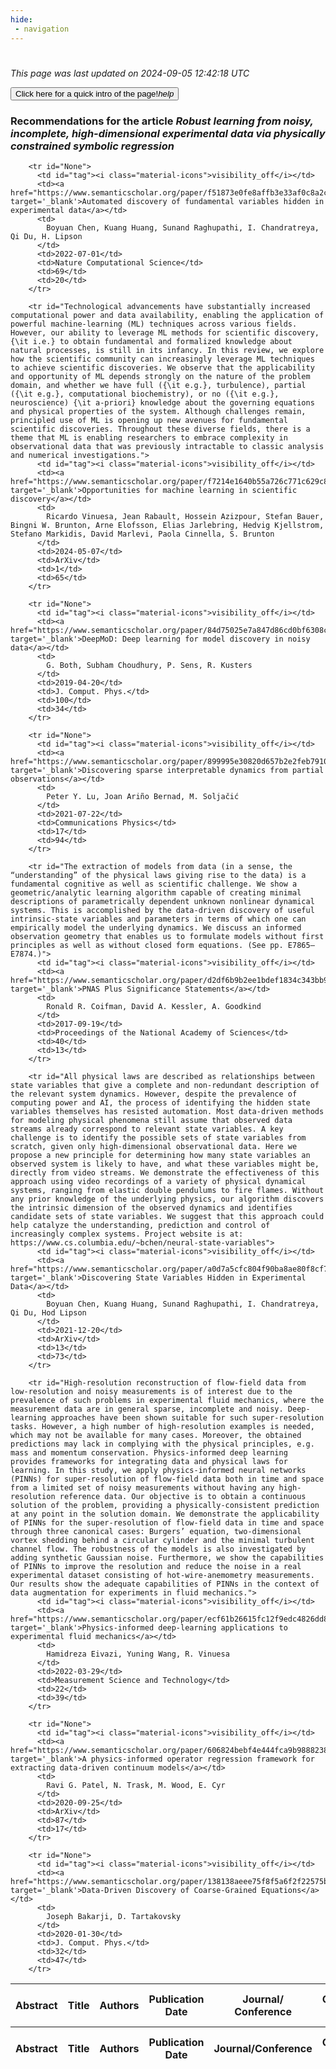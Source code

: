 ```yaml
---
hide:
 - navigation
---
```

<!DOCTYPE html>
#
<html lang="en">
<head>
  <meta charset="utf-8">
</head>

<body>
  <p>
  <i class="footer">This page was last updated on 2024-09-05 12:42:18 UTC</i>
  </p>
  
  <div class="note info" onclick="startIntro()">
    <p>
      <button type="button" class="buttons">
        <div style="display: flex; align-items: center;">
        Click here for a quick intro of the page! <i class="material-icons">help</i>
        </div>
      </button>
    </p>
  </div>

  <p>
  <h3 data-intro='Recommendations for the article'>
    Recommendations for the article <i>Robust learning from noisy, incomplete, high-dimensional experimental data via physically constrained symbolic regression</i>
  </h3>
  <table id="table1" class="display wrap" style="width:100%">
  <thead>
    <tr>
        <th data-intro='Click to view the abstract (if available)'>Abstract</th>
        <th>Title</th>
        <th>Authors</th>
        <th>Publication Date</th>
        <th>Journal/ Conference</th>
        <th>Citation count</th>
        <th data-intro='Highest h-index among the authors'>Highest h-index</th>
    </tr>
  </thead>
  <tbody>
    
        <tr id="None">
          <td id="tag"><i class="material-icons">visibility_off</i></td>
          <td><a href="https://www.semanticscholar.org/paper/f51873e0fe8affb3e33af0c8a2ca9594a3b393a1" target='_blank'>Automated discovery of fundamental variables hidden in experimental data</a></td>
          <td>
            Boyuan Chen, Kuang Huang, Sunand Raghupathi, I. Chandratreya, Qi Du, H. Lipson
          </td>
          <td>2022-07-01</td>
          <td>Nature Computational Science</td>
          <td>69</td>
          <td>20</td>
        </tr>
    
        <tr id="Technological advancements have substantially increased computational power and data availability, enabling the application of powerful machine-learning (ML) techniques across various fields. However, our ability to leverage ML methods for scientific discovery, {\it i.e.} to obtain fundamental and formalized knowledge about natural processes, is still in its infancy. In this review, we explore how the scientific community can increasingly leverage ML techniques to achieve scientific discoveries. We observe that the applicability and opportunity of ML depends strongly on the nature of the problem domain, and whether we have full ({\it e.g.}, turbulence), partial ({\it e.g.}, computational biochemistry), or no ({\it e.g.}, neuroscience) {\it a-priori} knowledge about the governing equations and physical properties of the system. Although challenges remain, principled use of ML is opening up new avenues for fundamental scientific discoveries. Throughout these diverse fields, there is a theme that ML is enabling researchers to embrace complexity in observational data that was previously intractable to classic analysis and numerical investigations.">
          <td id="tag"><i class="material-icons">visibility_off</i></td>
          <td><a href="https://www.semanticscholar.org/paper/f7214e1640b55a726c771c629c873920245e0839" target='_blank'>Opportunities for machine learning in scientific discovery</a></td>
          <td>
            Ricardo Vinuesa, Jean Rabault, Hossein Azizpour, Stefan Bauer, Bingni W. Brunton, Arne Elofsson, Elias Jarlebring, Hedvig Kjellstrom, Stefano Markidis, David Marlevi, Paola Cinnella, S. Brunton
          </td>
          <td>2024-05-07</td>
          <td>ArXiv</td>
          <td>1</td>
          <td>65</td>
        </tr>
    
        <tr id="None">
          <td id="tag"><i class="material-icons">visibility_off</i></td>
          <td><a href="https://www.semanticscholar.org/paper/84d75025e7a847d86cd0bf6308cce4d9a3883c7c" target='_blank'>DeepMoD: Deep learning for model discovery in noisy data</a></td>
          <td>
            G. Both, Subham Choudhury, P. Sens, R. Kusters
          </td>
          <td>2019-04-20</td>
          <td>J. Comput. Phys.</td>
          <td>100</td>
          <td>34</td>
        </tr>
    
        <tr id="None">
          <td id="tag"><i class="material-icons">visibility_off</i></td>
          <td><a href="https://www.semanticscholar.org/paper/899995e30820d657b2e2feb791025cd6b2027e22" target='_blank'>Discovering sparse interpretable dynamics from partial observations</a></td>
          <td>
            Peter Y. Lu, Joan Ariño Bernad, M. Soljačić
          </td>
          <td>2021-07-22</td>
          <td>Communications Physics</td>
          <td>17</td>
          <td>94</td>
        </tr>
    
        <tr id="The extraction of models from data (in a sense, the “understanding” of the physical laws giving rise to the data) is a fundamental cognitive as well as scientific challenge. We show a geometric/analytic learning algorithm capable of creating minimal descriptions of parametrically dependent unknown nonlinear dynamical systems. This is accomplished by the data-driven discovery of useful intrinsic-state variables and parameters in terms of which one can empirically model the underlying dynamics. We discuss an informed observation geometry that enables us to formulate models without first principles as well as without closed form equations. (See pp. E7865–E7874.)">
          <td id="tag"><i class="material-icons">visibility_off</i></td>
          <td><a href="https://www.semanticscholar.org/paper/d2df6b9b2ee1bdef1834c343bb952182a7807bda" target='_blank'>PNAS Plus Significance Statements</a></td>
          <td>
            Ronald R. Coifman, David A. Kessler, A. Goodkind
          </td>
          <td>2017-09-19</td>
          <td>Proceedings of the National Academy of Sciences</td>
          <td>40</td>
          <td>13</td>
        </tr>
    
        <tr id="All physical laws are described as relationships between state variables that give a complete and non-redundant description of the relevant system dynamics. However, despite the prevalence of computing power and AI, the process of identifying the hidden state variables themselves has resisted automation. Most data-driven methods for modeling physical phenomena still assume that observed data streams already correspond to relevant state variables. A key challenge is to identify the possible sets of state variables from scratch, given only high-dimensional observational data. Here we propose a new principle for determining how many state variables an observed system is likely to have, and what these variables might be, directly from video streams. We demonstrate the effectiveness of this approach using video recordings of a variety of physical dynamical systems, ranging from elastic double pendulums to fire flames. Without any prior knowledge of the underlying physics, our algorithm discovers the intrinsic dimension of the observed dynamics and identifies candidate sets of state variables. We suggest that this approach could help catalyze the understanding, prediction and control of increasingly complex systems. Project website is at: https://www.cs.columbia.edu/~bchen/neural-state-variables">
          <td id="tag"><i class="material-icons">visibility_off</i></td>
          <td><a href="https://www.semanticscholar.org/paper/a0d7a5cfc804f90ba8ae80f8cf786d0ad7fe1d17" target='_blank'>Discovering State Variables Hidden in Experimental Data</a></td>
          <td>
            Boyuan Chen, Kuang Huang, Sunand Raghupathi, I. Chandratreya, Qi Du, Hod Lipson
          </td>
          <td>2021-12-20</td>
          <td>ArXiv</td>
          <td>13</td>
          <td>73</td>
        </tr>
    
        <tr id="High-resolution reconstruction of flow-field data from low-resolution and noisy measurements is of interest due to the prevalence of such problems in experimental fluid mechanics, where the measurement data are in general sparse, incomplete and noisy. Deep-learning approaches have been shown suitable for such super-resolution tasks. However, a high number of high-resolution examples is needed, which may not be available for many cases. Moreover, the obtained predictions may lack in complying with the physical principles, e.g. mass and momentum conservation. Physics-informed deep learning provides frameworks for integrating data and physical laws for learning. In this study, we apply physics-informed neural networks (PINNs) for super-resolution of flow-field data both in time and space from a limited set of noisy measurements without having any high-resolution reference data. Our objective is to obtain a continuous solution of the problem, providing a physically-consistent prediction at any point in the solution domain. We demonstrate the applicability of PINNs for the super-resolution of flow-field data in time and space through three canonical cases: Burgers’ equation, two-dimensional vortex shedding behind a circular cylinder and the minimal turbulent channel flow. The robustness of the models is also investigated by adding synthetic Gaussian noise. Furthermore, we show the capabilities of PINNs to improve the resolution and reduce the noise in a real experimental dataset consisting of hot-wire-anemometry measurements. Our results show the adequate capabilities of PINNs in the context of data augmentation for experiments in fluid mechanics.">
          <td id="tag"><i class="material-icons">visibility_off</i></td>
          <td><a href="https://www.semanticscholar.org/paper/ecf61b26615fc12f9edc4826dd81a23ac0d72f37" target='_blank'>Physics-informed deep-learning applications to experimental fluid mechanics</a></td>
          <td>
            Hamidreza Eivazi, Yuning Wang, R. Vinuesa
          </td>
          <td>2022-03-29</td>
          <td>Measurement Science and Technology</td>
          <td>22</td>
          <td>39</td>
        </tr>
    
        <tr id="None">
          <td id="tag"><i class="material-icons">visibility_off</i></td>
          <td><a href="https://www.semanticscholar.org/paper/606824bebf4e444fca9b988823883f1ec99f19ec" target='_blank'>A physics-informed operator regression framework for extracting data-driven continuum models</a></td>
          <td>
            Ravi G. Patel, N. Trask, M. Wood, E. Cyr
          </td>
          <td>2020-09-25</td>
          <td>ArXiv</td>
          <td>87</td>
          <td>17</td>
        </tr>
    
        <tr id="None">
          <td id="tag"><i class="material-icons">visibility_off</i></td>
          <td><a href="https://www.semanticscholar.org/paper/138138aeee75f8f5a6f2f22575bc4d0354138e5d" target='_blank'>Data-Driven Discovery of Coarse-Grained Equations</a></td>
          <td>
            Joseph Bakarji, D. Tartakovsky
          </td>
          <td>2020-01-30</td>
          <td>J. Comput. Phys.</td>
          <td>32</td>
          <td>47</td>
        </tr>
    
  </tbody>
  <tfoot>
    <tr>
        <th>Abstract</th>
        <th>Title</th>
        <th>Authors</th>
        <th>Publication Date</th>
        <th>Journal/Conference</th>
        <th>Citation count</th>
        <th>Highest h-index</th>
    </tr>
  </tfoot>
  </table>
  </p>

</body>

<script>
var dataTableOptions = {
        initComplete: function () {
        this.api()
            .columns()
            .every(function () {
                let column = this;
 
                // Create select element
                let select = document.createElement('select');
                select.add(new Option(''));
                column.footer().replaceChildren(select);
 
                // Apply listener for user change in value
                select.addEventListener('change', function () {
                    column
                        .search(select.value, {exact: true})
                        .draw();
                });

                // keep the width of the select element same as the column
                select.style.width = '100%';
 
                // Add list of options
                column
                    .data()
                    .unique()
                    .sort()
                    .each(function (d, j) {
                        select.add(new Option(d));
                    });
            });
    },
    scrollX: false,
    scrollCollapse: true,
    paging: true,
    fixedColumns: true,
    columnDefs: [
        {"className": "dt-center", "targets": "_all"},
        // set width for both columns 0 and 1 as 25%
        { width: '5%', targets: 0 },
        { width: '25%', targets: 1 },
        { width: '20%', targets: 2 },
        { width: '10%', targets: 3 },
        { width: '20%', targets: 4 }

      ],
    pageLength: 10,
    layout: {
        topStart: {
            buttons: ['copy', 'csv', 'excel', 'pdf', 'print']
        }
    }
  }
  new DataTable('#table1', dataTableOptions);
  
  var table = $('#table1').DataTable();
  $('#table1 tbody').on('click', 'td:first-child', function () {
    var tr = $(this).closest('tr');
    var row = table.row( tr );

    var rowId = tr.attr('id');
    // alert(rowId);

    if (row.child.isShown()) {
      // This row is already open - close it.
      row.child.hide();
      tr.removeClass('shown');
      tr.find('td:first-child').html('<i class="material-icons">visibility_off</i>');
    } else {
      // Open row.
      // row.child('foo').show();
      var content = '<div class="child-row-content"><strong>Abstract:</strong> ' + rowId + '</div>';
      row.child(content).show();
      tr.addClass('shown');
      tr.find('td:first-child').html('<i class="material-icons">visibility</i>');
    }
  });
</script>
<style>
  .child-row-content {
    text-align: justify;
    text-justify: inter-word;
    word-wrap: break-word; /* Ensure long words are broken */
    white-space: normal; /* Ensure text wraps to the next line */
    max-width: 100%; /* Ensure content does not exceed the table width */
    padding: 10px; /* Optional: add some padding for better readability */
    /* font size */
    font-size: small;
  }
</style>
</html>